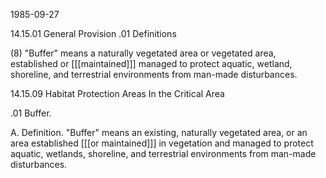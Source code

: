 1985-09-27


14.15.01 General Provision
.01 Definitions

(8) "Buffer" means a naturally vegetated area or vegetated area, established or [[[maintained]]] managed to protect aquatic, wetland, shoreline, and terrestrial environments from man-made disturbances.

14.15.09 Habitat Protection Areas In the Critical Area

.01 Buffer.

A. Definition. "Buffer" means an existing, naturally vegetated area, or an area established [[[or maintained]]] in vegetation and managed to protect aquatic, wetlands, shoreline, and terrestrial environments from man-made disturbances.
